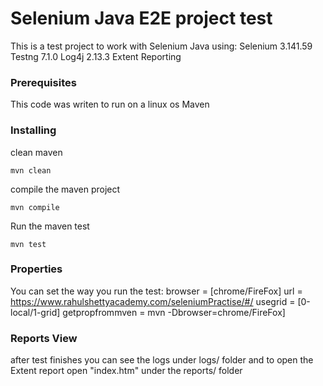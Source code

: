 # Selenium Java E2E project test
This is a test project to work with Selenium Java
using:
Selenium 	3.141.59
Testng		7.1.0
Log4j		2.13.3
Extent Reporting


### Prerequisites
This code was writen to run on a linux os 
Maven

### Installing
clean maven 
```
mvn clean
```
compile the maven project
```
mvn compile
```
Run the maven test
```
mvn test
```
### Properties
You can set the way you run the test:
browser = <the browser you want to run on> [chrome/FireFox]
url = https://www.rahulshettyacademy.com/seleniumPractise/#/
usegrid = <to use local or selenium grid> [0-local/1-grid]
getpropfrommven = <get the properties from maven> 
	mvn -Dbrowser=chrome/FireFox]

### Reports View
after test finishes you can see the logs under logs/ folder
and to open the Extent report open "index.htm" under the reports/ folder
